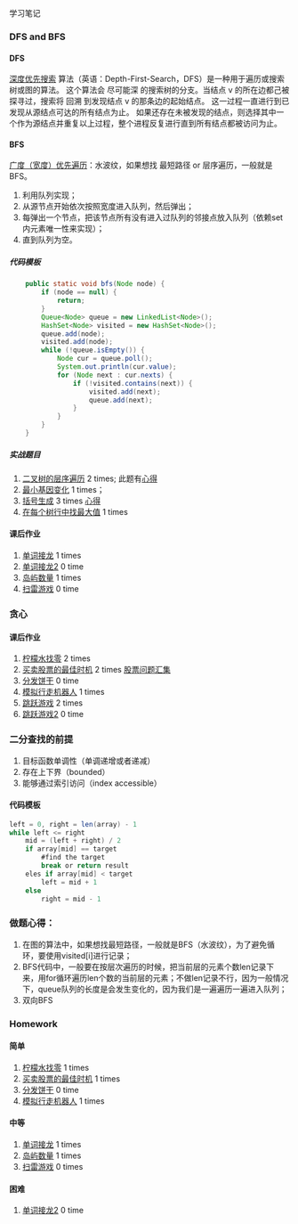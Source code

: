 学习笔记

### DFS and BFS
#### DFS
[深度优先搜索](https://leetcode-cn.com/problems/permutations/solution/hui-su-suan-fa-python-dai-ma-java-dai-ma-by-liweiw/) 算法（英语：Depth-First-Search，DFS）是一种用于遍历或搜索树或图的算法。
这个算法会 尽可能深 的搜索树的分支。当结点 v 的所在边都己被探寻过，搜索将 回溯 到发现结点 v 的那条边的起始结点。
这一过程一直进行到已发现从源结点可达的所有结点为止。
如果还存在未被发现的结点，则选择其中一个作为源结点并重复以上过程，整个进程反复进行直到所有结点都被访问为止。
#### BFS
[广度（宽度）优先遍历](https://leetcode-cn.com/problems/binary-tree-level-order-traversal/solution/bfs-de-shi-yong-chang-jing-zong-jie-ceng-xu-bian-l/)：水波纹，如果想找 最短路径 or 层序遍历，一般就是BFS。
1. 利用队列实现；
2. 从源节点开始依次按照宽度进入队列，然后弹出；
3. 每弹出一个节点，把该节点所有没有进入过队列的邻接点放入队列（依赖set内元素唯一性来实现）；
4. 直到队列为空。
##### 代码模板
```java 
    public static void bfs(Node node) {
        if (node == null) {
            return;
        }
        Queue<Node> queue = new LinkedList<Node>();
        HashSet<Node> visited = new HashSet<Node>();
        queue.add(node);
        visited.add(node);
        while (!queue.isEmpty()) {
            Node cur = queue.poll();
            System.out.println(cur.value);
            for (Node next : cur.nexts) {
                if (!visited.contains(next)) {
                    visited.add(next);
                    queue.add(next);
                }
            }
        }
    }
```
##### 实战题目
1. [二叉树的层序遍历](https://leetcode-cn.com/problems/binary-tree-level-order-traversal/#/description) 2 times; 此题有[心得](https://leetcode-cn.com/problems/binary-tree-level-order-traversal/solution/dfshe-bfsdu-gei-ni-men-by-lan-tian-cang-hai-t/)
2. [最小基因变化](https://leetcode-cn.com/problems/minimum-genetic-mutation/#/description)  1 times；
3. [括号生成](https://leetcode-cn.com/problems/generate-parentheses/#/description) 3 times [心得](https://leetcode-cn.com/problems/generate-parentheses/solution/hui-su-suan-fa-by-liweiwei1419/)
4. [在每个树行中找最大值](https://leetcode-cn.com/problems/find-largest-value-in-each-tree-row/#/description) 1 times
#### 课后作业
1. [单词接龙](https://leetcode-cn.com/problems/word-ladder/description/) 1 times
2. [单词接龙2](https://leetcode-cn.com/problems/word-ladder-ii/description/) 0 time
3. [岛屿数量](https://leetcode-cn.com/problems/number-of-islands/) 1 times
4. [扫雷游戏](https://leetcode-cn.com/problems/minesweeper/description/) 0 time

### 贪心
#### 课后作业
1. [柠檬水找零](https://leetcode-cn.com/problems/lemonade-change/description/) 2 times 
2. [买卖股票的最佳时机](https://leetcode-cn.com/problems/best-time-to-buy-and-sell-stock-ii/description/) 2 times [股票问题汇集](https://leetcode-cn.com/problems/best-time-to-buy-and-sell-stock-ii/solution/si-chong-shi-xian-xiang-xi-tu-jie-122-mai-mai-gu-p/)
3. [分发饼干](https://leetcode-cn.com/problems/assign-cookies/description/) 0 time
4. [模拟行走机器人](https://leetcode-cn.com/problems/walking-robot-simulation/description/) 1 times
5. [跳跃游戏](https://leetcode-cn.com/problems/jump-game/) 2 times
6. [跳跃游戏2](https://leetcode-cn.com/problems/jump-game-ii/) 0 time

### 二分查找的前提
1. 目标函数单调性（单调递增或者递减）
2. 存在上下界（bounded）
3. 能够通过索引访问（index accessible）

#### 代码模板
```java
left = 0, right = len(array) - 1
while left <= right
	mid = (left + right) / 2
	if array[mid] == target
		#find the target
		break or return result
	eles if array[mid] < target
		left = mid + 1
	else 
		right = mid - 1
```
### 做题心得：
1. 在图的算法中，如果想找最短路径，一般就是BFS（水波纹），为了避免循环，要使用visited[i]进行记录；
2. BFS代码中，一般要在按层次遍历的时候，把当前层的元素个数len记录下来，用for循环遍历len个数的当前层的元素；不做len记录不行，因为一般情况下，queue队列的长度是会发生变化的，因为我们是一遍遍历一遍进入队列；
3. 双向BFS

### Homework
#### 简单
1. [柠檬水找零](https://leetcode-cn.com/problems/lemonade-change/description/) 1 times
2. [买卖股票的最佳时机](https://leetcode-cn.com/problems/best-time-to-buy-and-sell-stock-ii/description/) 1 times
3. [分发饼干](https://leetcode-cn.com/problems/assign-cookies/description/) 0 time
4. [模拟行走机器人](https://leetcode-cn.com/problems/walking-robot-simulation/description/) 1 times
#### 中等 
1. [单词接龙](https://leetcode-cn.com/problems/word-ladder/description/) 1 times
2. [岛屿数量](https://leetcode-cn.com/problems/number-of-islands/) 1 times
3. [扫雷游戏](https://leetcode-cn.com/problems/minesweeper/description/) 0 times
#### 困难
1. [单词接龙2](https://leetcode-cn.com/problems/word-ladder-ii/description/) 0 time